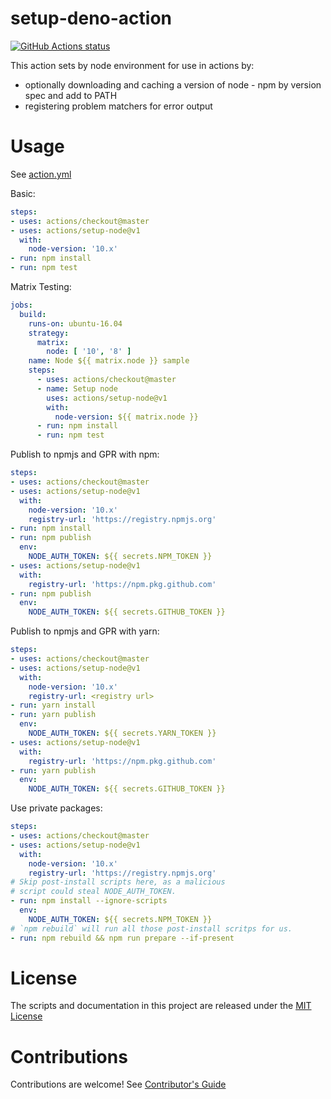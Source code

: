 # setup-deno-action

<p align="left">
  <a href="https://github.com/actions/setup-node"><img alt="GitHub Actions status" src="https://github.com/actions/setup-node/workflows/Main%20workflow/badge.svg"></a>
</p>

This action sets by node environment for use in actions by:

- optionally downloading and caching a version of node - npm by version spec and add to PATH
- registering problem matchers for error output 

# Usage

See [action.yml](action.yml)

Basic:
```yaml
steps:
- uses: actions/checkout@master
- uses: actions/setup-node@v1
  with:
    node-version: '10.x'
- run: npm install
- run: npm test
```

Matrix Testing:
```yaml
jobs:
  build:
    runs-on: ubuntu-16.04
    strategy:
      matrix:
        node: [ '10', '8' ]
    name: Node ${{ matrix.node }} sample
    steps:
      - uses: actions/checkout@master
      - name: Setup node
        uses: actions/setup-node@v1
        with:
          node-version: ${{ matrix.node }}
      - run: npm install
      - run: npm test
```

Publish to npmjs and GPR with npm:
```yaml
steps:
- uses: actions/checkout@master
- uses: actions/setup-node@v1
  with:
    node-version: '10.x'
    registry-url: 'https://registry.npmjs.org'
- run: npm install
- run: npm publish
  env:
    NODE_AUTH_TOKEN: ${{ secrets.NPM_TOKEN }}
- uses: actions/setup-node@v1
  with:
    registry-url: 'https://npm.pkg.github.com'
- run: npm publish
  env:
    NODE_AUTH_TOKEN: ${{ secrets.GITHUB_TOKEN }}
```

Publish to npmjs and GPR with yarn:
```yaml
steps:
- uses: actions/checkout@master
- uses: actions/setup-node@v1
  with:
    node-version: '10.x'
    registry-url: <registry url>
- run: yarn install
- run: yarn publish
  env:
    NODE_AUTH_TOKEN: ${{ secrets.YARN_TOKEN }}
- uses: actions/setup-node@v1
  with:
    registry-url: 'https://npm.pkg.github.com'
- run: yarn publish
  env:
    NODE_AUTH_TOKEN: ${{ secrets.GITHUB_TOKEN }}
```

Use private packages:
```yaml
steps:
- uses: actions/checkout@master
- uses: actions/setup-node@v1
  with:
    node-version: '10.x'
    registry-url: 'https://registry.npmjs.org'
# Skip post-install scripts here, as a malicious
# script could steal NODE_AUTH_TOKEN.
- run: npm install --ignore-scripts
  env:
    NODE_AUTH_TOKEN: ${{ secrets.NPM_TOKEN }}
# `npm rebuild` will run all those post-install scritps for us.
- run: npm rebuild && npm run prepare --if-present
```


# License

The scripts and documentation in this project are released under the [MIT License](LICENSE)

# Contributions

Contributions are welcome!  See [Contributor's Guide](docs/contributors.md)
